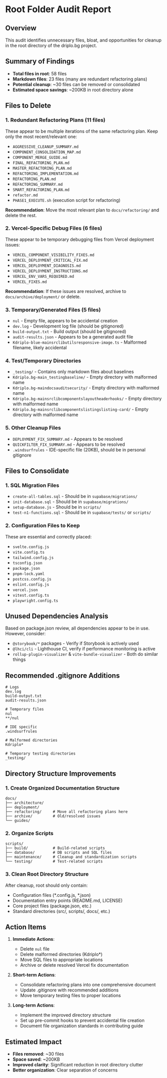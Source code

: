 # Root Folder Audit Report

## Overview
This audit identifies unnecessary files, bloat, and opportunities for cleanup in the root directory of the driplo.bg project.

## Summary of Findings
- **Total files in root**: 58 files
- **Markdown files**: 23 files (many are redundant refactoring plans)
- **Potential cleanup**: ~30 files can be removed or consolidated
- **Estimated space savings**: ~200KB in root directory alone

## Files to Delete

### 1. Redundant Refactoring Plans (11 files)
These appear to be multiple iterations of the same refactoring plan. Keep only the most recent/relevant one:
- `AGGRESSIVE_CLEANUP_SUMMARY.md`
- `COMPONENT_CONSOLIDATION_MAP.md`
- `COMPONENT_MERGE_GUIDE.md`
- `FINAL_REFACTORING_PLAN.md`
- `MASTER_REFACTORING_PLAN.md`
- `REFACTORING_IMPLEMENTATION.md`
- `REFACTORING_PLAN.md`
- `REFACTORING_SUMMARY.md`
- `SMART_REFACTORING_PLAN.md`
- `refactor.md`
- `PHASE1_EXECUTE.sh` (execution script for refactoring)

**Recommendation**: Move the most relevant plan to `docs/refactoring/` and delete the rest.

### 2. Vercel-Specific Debug Files (6 files)
These appear to be temporary debugging files from Vercel deployment issues:
- `VERCEL_COMPONENT_VISIBILITY_FIXES.md`
- `VERCEL_DEPLOYMENT_CRITICAL_FIX.md`
- `VERCEL_DEPLOYMENT_DIAGNOSIS.md`
- `VERCEL_DEPLOYMENT_INSTRUCTIONS.md`
- `VERCEL_ENV_VARS_REQUIRED.md`
- `VERCEL_FIXES.md`

**Recommendation**: If these issues are resolved, archive to `docs/archive/deployment/` or delete.

### 3. Temporary/Generated Files (5 files)
- `nul` - Empty file, appears to be accidental creation
- `dev.log` - Development log file (should be gitignored)
- `build-output.txt` - Build output (should be gitignored)
- `audit-results.json` - Appears to be a generated audit file
- `Kdriplo-blue-mainsrclibutilsresponsive-image.ts` - Malformed filename, likely accidental

### 4. Test/Temporary Directories
- `_testing/` - Contains only markdown files about baselines
- `Kdriplo.bg-main_testingbaseline/` - Empty directory with malformed name
- `Kdriplo.bg-maindocsauditsecurity/` - Empty directory with malformed name
- `Kdriplo.bg-mainsrclibcomponentslayoutheaderhooks/` - Empty directory with malformed name
- `Kdriplo.bg-mainsrclibcomponentslistingslisting-card/` - Empty directory with malformed name

### 5. Other Cleanup Files
- `DEPLOYMENT_FIX_SUMMARY.md` - Appears to be resolved
- `QUICKFILTER_FIX_SUMMARY.md` - Appears to be resolved
- `.windsurfrules` - IDE-specific file (20KB), should be in personal gitignore

## Files to Consolidate

### 1. SQL Migration Files
- `create-all-tables.sql` - Should be in `supabase/migrations/`
- `init-database.sql` - Should be in `supabase/migrations/`
- `setup-database.js` - Should be in `scripts/`
- `test-n1-functions.sql` - Should be in `supabase/tests/` or `scripts/`

### 2. Configuration Files to Keep
These are essential and correctly placed:
- `svelte.config.js`
- `vite.config.ts`
- `tailwind.config.js`
- `tsconfig.json`
- `package.json`
- `pnpm-lock.yaml`
- `postcss.config.js`
- `eslint.config.js`
- `vercel.json`
- `vitest.config.ts`
- `playwright.config.ts`

## Unused Dependencies Analysis

Based on package.json review, all dependencies appear to be in use. However, consider:
- `@storybook/*` packages - Verify if Storybook is actively used
- `@lhci/cli` - Lighthouse CI, verify if performance monitoring is active
- `rollup-plugin-visualizer` & `vite-bundle-visualizer` - Both do similar things

## Recommended .gitignore Additions

```gitignore
# Logs
dev.log
build-output.txt
audit-results.json

# Temporary files
nul
**/nul

# IDE specific
.windsurfrules

# Malformed directories
Kdriplo*

# Temporary testing directories
_testing/
```

## Directory Structure Improvements

### 1. Create Organized Documentation Structure
```
docs/
├── architecture/
├── deployment/
├── refactoring/     # Move all refactoring plans here
├── archive/         # Old/resolved issues
└── guides/
```

### 2. Organize Scripts
```
scripts/
├── build/           # Build-related scripts
├── database/        # DB scripts and SQL files
├── maintenance/     # Cleanup and standardization scripts
└── testing/         # Test-related scripts
```

### 3. Clean Root Directory Structure
After cleanup, root should only contain:
- Configuration files (*.config.js, *.json)
- Documentation entry points (README.md, LICENSE)
- Core project files (package.json, etc.)
- Standard directories (src/, scripts/, docs/, etc.)

## Action Items

1. **Immediate Actions**:
   - Delete `nul` file
   - Delete malformed directories (Kdriplo*)
   - Move SQL files to appropriate locations
   - Archive or delete resolved Vercel fix documentation

2. **Short-term Actions**:
   - Consolidate refactoring plans into one comprehensive document
   - Update .gitignore with recommended additions
   - Move temporary testing files to proper locations

3. **Long-term Actions**:
   - Implement the improved directory structure
   - Set up pre-commit hooks to prevent accidental file creation
   - Document file organization standards in contributing guide

## Estimated Impact
- **Files removed**: ~30 files
- **Space saved**: ~200KB
- **Improved clarity**: Significant reduction in root directory clutter
- **Better organization**: Clear separation of concerns